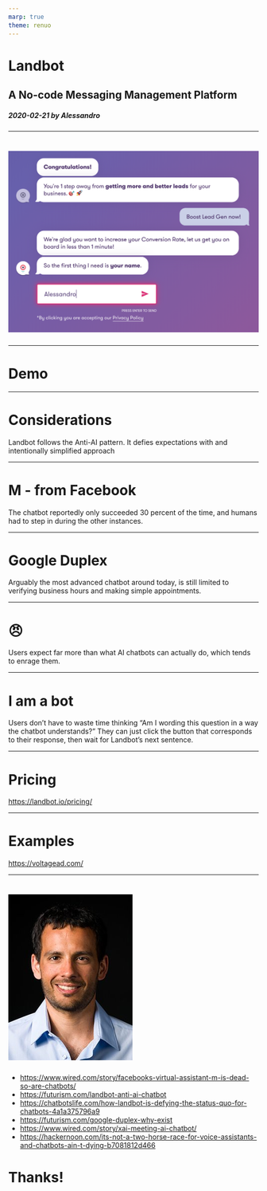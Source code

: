 ```yaml
---
marp: true
theme: renuo
---
```

<!-- _class: renuo -->

# Landbot
## A No-code Messaging Management Platform

##### 2020-02-21 by Alessandro

---

# ![](./images/demo1.png)

---

# Demo

---

# Considerations

Landbot follows the Anti-AI pattern.
It defies expectations with and intentionally simplified approach


---

# M - from Facebook

The chatbot reportedly only succeeded 30 percent of the time, and humans had to step in during the other instances.

---

# Google Duplex

Arguably the most advanced chatbot around today, is still limited to verifying business hours and making simple appointments.

---

# :angry:

Users expect far more than what AI chatbots can actually do, which tends to enrage them.

---

# I am a bot

Users don’t have to waste time thinking “Am I wording this question in a way the chatbot understands?” 
They can just click the button that corresponds to their response, then wait for Landbot’s next sentence.

---

# Pricing

https://landbot.io/pricing/

---

# Examples

https://voltagead.com/

---

<!-- _class: renuo -->

# ![drop-shadow portrait](../images/alessandro.jpg)


* https://www.wired.com/story/facebooks-virtual-assistant-m-is-dead-so-are-chatbots/
* https://futurism.com/landbot-anti-ai-chatbot
* https://chatbotslife.com/how-landbot-is-defying-the-status-quo-for-chatbots-4a1a375796a9
* https://futurism.com/google-duplex-why-exist
* https://www.wired.com/story/xai-meeting-ai-chatbot/
* https://hackernoon.com/its-not-a-two-horse-race-for-voice-assistants-and-chatbots-ain-t-dying-b7081812d466

# Thanks!